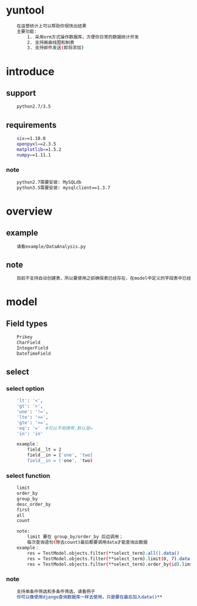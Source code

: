 # yuntool
``` bash
    在运营统计上可以帮助你很快出结果
    主要功能:
        1. 采用orm方式操作数据库，方便你日常的数据统计开发
        2. 支持画曲线图和制表
        3. 支持邮件发送(即将添加)
```

# introduce
## support
``` bash
    python2.7/3.5
```

## requirements
``` bash
    six==1.10.0
    openpyxl==2.3.5
    matplotlib==1.5.2
    numpy==1.11.1
```
### note
```bash
    python2.7需要安装: MySQLdb
    python3.5需要安装: mysqlclient==1.3.7
```

# overview
## example
``` bash
    请看example/DataAnalysis.py
```

## note
``` bash
    目前不支持自动创建表，所以要使用之前确保表已经存在，在model中定义的字段表中已经存在
```

# model
## Field types
``` bash
    Prikey
    CharField
    IntegerField
    DateTimeField
```

## select
### select option
``` bash
    'lt': '<',
    'gt': '>',
    'une': '!=',
    'lte': '<=',
    'gte': '>=',
    'eq': '='  #可以不用携带,默认是=
    'in': 'in'

    example：
        field__lt = 2
        field__in = ['one', 'two]
        field__in = ('one', 'two)
```

### select function
``` bash
    limit
    order_by
    group_by
    desc_order_by
    first
    all
    count

    note:
        limit 要在 group_by/order_by 后边调用；
        每次查询语句(除去count)最后都要调用data才能查询出数据
    example：
        res = TestModel.objects.filter(**select_term).all().data()
        res = TestModel.objects.filter(**select_term).limit(0, 7).data()
        res = TestModel.objects.filter(**select_term).order_by(id).limit(0, 7).data()
```

### note
``` bash
    支持单条件筛选和多条件筛选，请看例子
    你可以像使用django查询数据库一样去使用，只是要在最后加入data()**
```

